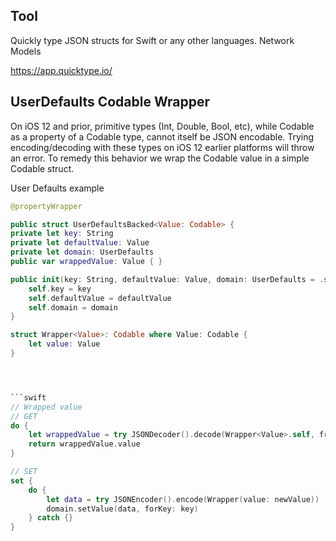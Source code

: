 
## Tool

Quickly type JSON structs for Swift or any other languages. Network Models

https://app.quicktype.io/

## UserDefaults Codable Wrapper

On iOS 12 and prior, primitive types (Int, Double, Bool, etc), while Codable
as a property of a Codable type, cannot itself be JSON encodable. Trying encoding/decoding with these types on iOS 12 earlier platforms will throw an error.
To remedy this behavior we wrap the Codable value in a simple Codable struct.


User Defaults example
```swift
@propertyWrapper

public struct UserDefaultsBacked<Value: Codable> {
private let key: String
private let defaultValue: Value
private let domain: UserDefaults
public var wrappedValue: Value { }

public init(key: String, defaultValue: Value, domain: UserDefaults = .standard) {
	self.key = key
	self.defaultValue = defaultValue
	self.domain = domain
}
```

```swift
struct Wrapper<Value>: Codable where Value: Codable {
	let value: Value
}




```swift
// Wrapped value
// GET
do {
	let wrappedValue = try JSONDecoder().decode(Wrapper<Value>.self, from: data)
	return wrappedValue.value
}

// SET
set {
	do {
		let data = try JSONEncoder().encode(Wrapper(value: newValue))
		domain.setValue(data, forKey: key)
	} catch {}
}
```
